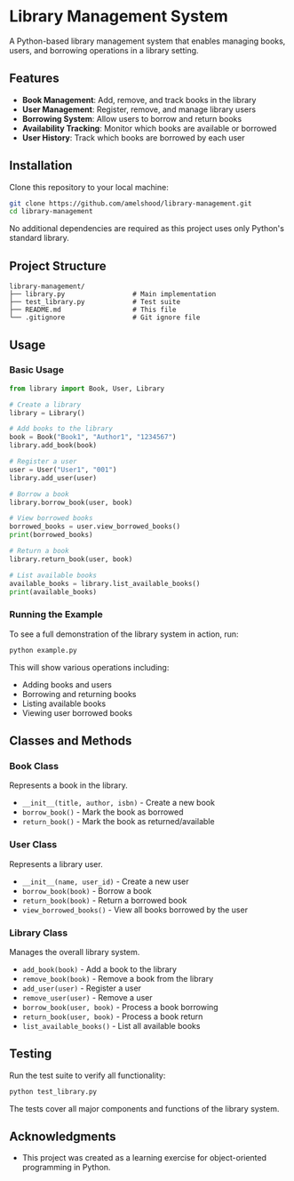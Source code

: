 # Library Management System

A Python-based library management system that enables managing books, users, and borrowing operations in a library setting.

## Features

- **Book Management**: Add, remove, and track books in the library
- **User Management**: Register, remove, and manage library users
- **Borrowing System**: Allow users to borrow and return books
- **Availability Tracking**: Monitor which books are available or borrowed
- **User History**: Track which books are borrowed by each user

## Installation

Clone this repository to your local machine:

```bash
git clone https://github.com/amelshood/library-management.git
cd library-management
```

No additional dependencies are required as this project uses only Python's standard library.

## Project Structure

```
library-management/
├── library.py                 # Main implementation
├── test_library.py            # Test suite
├── README.md                  # This file
└── .gitignore                 # Git ignore file
```

## Usage

### Basic Usage

```python
from library import Book, User, Library

# Create a library
library = Library()

# Add books to the library
book = Book("Book1", "Author1", "1234567")
library.add_book(book)

# Register a user
user = User("User1", "001")
library.add_user(user)

# Borrow a book
library.borrow_book(user, book)

# View borrowed books
borrowed_books = user.view_borrowed_books()
print(borrowed_books)

# Return a book
library.return_book(user, book)

# List available books
available_books = library.list_available_books()
print(available_books)
```

### Running the Example

To see a full demonstration of the library system in action, run:

```bash
python example.py
```

This will show various operations including:
- Adding books and users
- Borrowing and returning books
- Listing available books
- Viewing user borrowed books

## Classes and Methods

### Book Class

Represents a book in the library.

- `__init__(title, author, isbn)` - Create a new book
- `borrow_book()` - Mark the book as borrowed
- `return_book()` - Mark the book as returned/available

### User Class

Represents a library user.

- `__init__(name, user_id)` - Create a new user
- `borrow_book(book)` - Borrow a book
- `return_book(book)` - Return a borrowed book
- `view_borrowed_books()` - View all books borrowed by the user

### Library Class

Manages the overall library system.

- `add_book(book)` - Add a book to the library
- `remove_book(book)` - Remove a book from the library
- `add_user(user)` - Register a user
- `remove_user(user)` - Remove a user
- `borrow_book(user, book)` - Process a book borrowing
- `return_book(user, book)` - Process a book return
- `list_available_books()` - List all available books

## Testing

Run the test suite to verify all functionality:

```bash
python test_library.py
```

The tests cover all major components and functions of the library system.

## Acknowledgments

- This project was created as a learning exercise for object-oriented programming in Python.